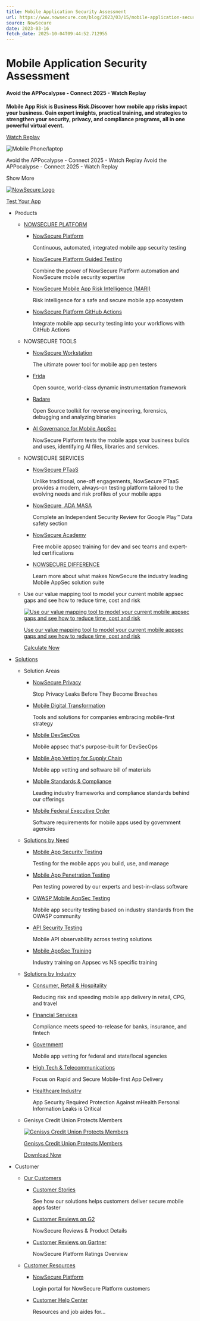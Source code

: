 ```yaml
---
title: Mobile Application Security Assessment
url: https://www.nowsecure.com/blog/2023/03/15/mobile-application-security-assessment/
source: NowSecure
date: 2023-03-16
fetch_date: 2025-10-04T09:44:52.712955
---
```


# Mobile Application Security Assessment

#### Avoid the APPocalypse - Connect 2025 - Watch Replay

**Mobile App Risk is Business Risk.Discover how mobile app risks impact your business. Gain expert insights, practical training, and strategies to strengthen your security, privacy, and compliance programs, all in one powerful virtual event.**

[Watch Replay](https://www.nowsecure.com/resources/connect-25-replays/)

![Mobile Phone/laptop](https://www.nowsecure.com/wp-content/uploads/2021/08/hexagon-mobile-phone-laptop.png)

Avoid the APPocalypse - Connect 2025 - Watch Replay
Avoid the APPocalypse - Connect 2025 - Watch Replay

Show More

[![NowSecure Logo](https://www.nowsecure.com/wp-content/uploads/2022/03/Logo-Nowsecure-e1689172983304.png)](https://www.nowsecure.com)

[Test Your App](https://www.nowsecure.com/nowsecure-test-your-app/)

* Products

  + [NOWSECURE PLATFORM](https://www.nowsecure.com/products/)
    - [NowSecure Platform](https://www.nowsecure.com/products/nowsecure-platform/)

      Continuous, automated, integrated mobile app security testing
    - [NowSecure Platform Guided Testing](https://www.nowsecure.com/guided-testing/)

      Combine the power of NowSecure Platform automation and NowSecure mobile security expertise
    - [NowSecure Mobile App Risk Intelligence (MARI)](https://www.nowsecure.com/products/nowsecure-risk-intelligence/)

      Risk intelligence for a safe and secure mobile app ecosystem
    - [NowSecure Platform GitHub Actions](https://www.nowsecure.com/nowsecure-github-actions/)

      Integrate mobile app security testing into your workflows with GitHub Actions
  + NOWSECURE TOOLS
    - [NowSecure Workstation](https://www.nowsecure.com/products/nowsecure-workstation/)

      The ultimate power tool for mobile app pen testers
    - [Frida](https://www.nowsecure.com/frida/)

      Open source, world-class dynamic instrumentation framework
    - [Radare](https://www.nowsecure.com/radare/)

      Open Source toolkit for reverse engineering, forensics, debugging and analyzing binaries
    - [AI Governance for Mobile AppSec](https://www.nowsecure.com/nowsecure-ai-detection/)

      NowSecure Platform tests the mobile apps your business builds and uses, identifying AI files, libraries and services.
  + NOWSECURE SERVICES
    - [NowSecure PTaaS](https://www.nowsecure.com/products/nowsecure-mobile-app-penetration-testing-services/)

      Unlike traditional, one-off engagements, NowSecure PTaaS provides a modern, always-on testing platform tailored to the evolving needs and risk profiles of your mobile apps
    - [NowSecure  ADA MASA](https://www.nowsecure.com/products/nowsecure-ada-masa-android-independent-security-review/)

      Complete an Independent Security Review for Google Play™ Data safety section
    - [NowSecure Academy](https://academy.nowsecure.com)

      Free mobile appsec training for dev and sec teams and expert-led certifications
    - [NOWSECURE DIFFERENCE](https://www.nowsecure.com/nowsecure-difference/)

      Learn more about what makes NowSecure the industry leading Mobile AppSec solution suite
  + Use our value mapping tool to model your current mobile appsec gaps and see how to reduce time, cost and risk

    [![Use our value mapping tool to model your current mobile appsec gaps and see how to reduce time, cost and risk](https://www.nowsecure.com/wp-content/uploads/2023/05/ROI-Calc-hex-graphic-500x500-1.png)](https://www.nowsecure.com/mobile-appsec-roi-calculator/)

    [Use our value mapping tool to model your current mobile appsec gaps and see how to reduce time, cost and risk](https://www.nowsecure.com/mobile-appsec-roi-calculator/)

    [Calculate Now](https://www.nowsecure.com/mobile-appsec-roi-calculator/)
* [Solutions](https://www.nowsecure.com/solutions/)

  + Solution Areas
    - [NowSecure Privacy](https://www.nowsecure.com/solutions/by-need/mobile-app-privacy-testing/)

      Stop Privacy Leaks Before They Become Breaches
    - [Mobile Digital Transformation](https://www.nowsecure.com/solutions/by-need/mobile-digital-transformation/)

      Tools and solutions for companies embracing mobile-first strategy
    - [Mobile DevSecOps](https://www.nowsecure.com/solutions/by-need/mobile-devsecops/)

      Mobile appsec that's purpose-built for DevSecOps
    - [Mobile App Vetting for Supply Chain](https://www.nowsecure.com/solutions/by-need/mobile-app-vetting/)

      Mobile app vetting and software bill of materials
    - [Mobile Standards & Compliance](https://www.nowsecure.com/solutions/by-need/mobile-standards-compliance/)

      Leading industry frameworks and compliance standards behind our offerings
    - [Mobile Federal Executive Order](https://www.nowsecure.com/solutions/by-need/mobile-app-federal-cybersecurity-executive-order/)

      Software requirements for mobile apps used by government agencies
  + [Solutions by Need](https://www.nowsecure.com/solutions/by-need/)
    - [Mobile App Security Testing](https://www.nowsecure.com/solutions/by-need/mobile-app-security-testing/)

      Testing for the mobile apps you build, use, and manage
    - [Mobile App Penetration Testing](https://www.nowsecure.com/solutions/by-need/mobile-app-penetration-testing/)

      Pen testing powered by our experts and best-in-class software
    - [OWASP Mobile AppSec Testing](https://www.nowsecure.com/owasp-mobile-appsec-testing/)

      Mobile app security testing based on industry standards from the OWASP community
    - [API Security Testing](https://www.nowsecure.com/solutions/by-need/api-security-testing/)

      Mobile API observability across testing solutions
    - [Mobile AppSec Training](https://www.nowsecure.com/products/nowsecure-academy-mobile-appsec-training/)

      Industry training on Appsec vs NS specific training
  + [Solutions by Industry](https://www.nowsecure.com/solutions/by-industry/)
    - [Consumer, Retail & Hospitality](https://www.nowsecure.com/solutions/by-industry/retail-and-hospitality/)

      Reducing risk and speeding mobile app delivery in retail, CPG, and travel
    - [Financial Services](https://www.nowsecure.com/solutions/by-industry/financial-services/)

      Compliance meets speed-to-release for banks, insurance, and fintech
    - [Government](https://www.nowsecure.com/solutions/by-industry/government/)

      Mobile app vetting for federal and state/local agencies
    - [High Tech & Telecommunications](https://www.nowsecure.com/technology/)

      Focus on Rapid and Secure Mobile-first App Delivery
    - [Healthcare Industry](https://www.nowsecure.com/healthcare-industry/)

      App Security Required Protection Against mHealth Personal Information Leaks is Critical
  + Genisys Credit Union Protects Members

    [![Genisys Credit Union Protects Members](https://www.nowsecure.com/wp-content/uploads/2023/05/Genisys-case-study-hex-logo-376x324-1.png)](https://www.nowsecure.com/resources/nowsecure-ms/genisys-credit-union-protects-members?x=cEXJzu#page=1)

    [Genisys Credit Union Protects Members](https://www.nowsecure.com/resources/nowsecure-ms/genisys-credit-union-protects-members?x=cEXJzu#page=1)

    [Download Now](https://www.nowsecure.com/resources/nowsecure-ms/genisys-credit-union-protects-members?x=cEXJzu#page=1)
* Customer

  + [Our Customers](https://www.nowsecure.com/customers/)
    - [Customer Stories](https://www.nowsecure.com/customers/)

      See how our solutions helps customers deliver secure mobile apps faster
    - [Customer Reviews on G2](https://www.g2.com/products/nowsecure/reviews)

      NowSecure Reviews & Product Details
    - [Customer Reviews on Gartner](https://www.gartner.com/reviews/market/mobile-application-security-testing/vendor/nowsecure/product/nowsecure-platform)

      NowSecure Platform Ratings Overview
  + [Customer Resources](https://academy.nowsecure.com)
    - [NowSecure Platform](https://app.nowsecure.com)

      Login portal for NowSecure Platform customers
    - [Customer Help Center](https://nowsecurehelp.zendesk.com/hc/en-us)

      Resources and job aides for...